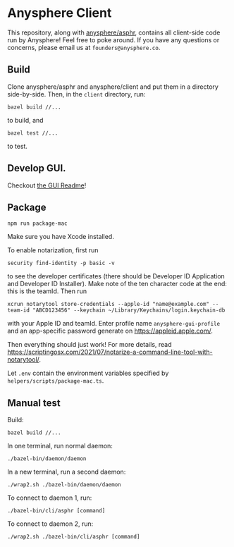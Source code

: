 # Anysphere Client

This repository, along with [anysphere/asphr](https://github.com/anysphere/asphr), contains all client-side code run by Anysphere! Feel free to poke around. If you have any questions or concerns, please email us at `founders@anysphere.co`.

## Build

Clone anysphere/asphr and anysphere/client and put them in a directory side-by-side. Then, in the `client` directory, run:

```
bazel build //...
```

to build, and

```
bazel test //...
```

to test.

## Develop GUI.

Checkout [the GUI Readme](gui/README.md)!

## Package

```
npm run package-mac
```

Make sure you have Xcode installed.

To enable notarization, first run

```
security find-identity -p basic -v
```

to see the developer certificates (there should be Developer ID Application and Developer ID Installer). Make note of the ten character code at the end: this is the teamId. Then run

```
xcrun notarytool store-credentials --apple-id "name@example.com" --team-id "ABCD123456" --keychain ~/Library/Keychains/login.keychain-db
```

with your Apple ID and teamId. Enter profile name `anysphere-gui-profile` and an app-specific password generate on https://appleid.apple.com/.

Then everything should just work! For more details, read https://scriptingosx.com/2021/07/notarize-a-command-line-tool-with-notarytool/.

Let `.env` contain the environment variables specified by `helpers/scripts/package-mac.ts`.

## Manual test

Build:
```
bazel build //...
```

In one terminal, run normal daemon:

```
./bazel-bin/daemon/daemon
```

In a new terminal, run a second daemon:

```
./wrap2.sh ./bazel-bin/daemon/daemon
```

To connect to daemon 1, run:
```
./bazel-bin/cli/asphr [command]
```

To connect to daemon 2, run:
```
./wrap2.sh ./bazel-bin/cli/asphr [command]
```
